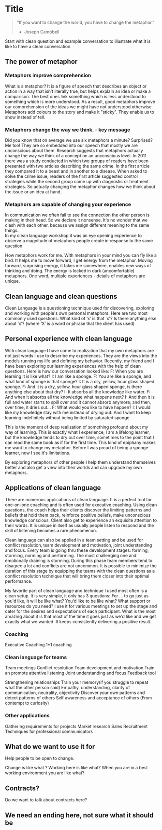 # Title
> “If you want to change the world, you have to change the metaphor.”
> - Joseph Campbell

Start with clean question and example conversation to illustrate what it is like to have a clean conversation.

## The power of metaphor
### Metaphors improve comprehension
What is a metaphor? It is a figure of speech that describes an object or action in a way that isn’t literally true, but helps explain an idea or make a comparison. The best ones link something which is less understood to something which is more understood. As a result, good metaphors improve our comprehension of the ideas we might have not understood otherwise. Metaphors add colours to the story and make it "sticky". They enable us to show instead of tell.

### Metaphors change the way we think. - key message
Did you know that on average we use six metaphors a minute? Surprised? Me too! They are so embedded into our speech that mostly we are unconscious about them. Research suggests that metaphors actually change the way we think of a concept on an unconscious level. In 2011 there was a study conducted in which two groups of readers have been presented with two articles describing the same crime. In the first article they compared it to a beast and in another to a disease. When asked to solve the crime issue, readers of the first article suggested control strategies while the second group came up with diagnostic or treatment strategies. So actually changing the metaphor changes how we think about the issue or an idea at hand.

### Metaphors are capable of changing your experience
In communication we often fail to see the connection the other person is making in their head. So we declare it nonsense.
It's no wonder that we clash with each other, because we assign different meaning to the same things.  
In my clean language workshop it was an eye opening experience to observe a magnitude of metaphors people create in response to the same question.

How metaphors work for me.
With metaphors in your mind you can fly like a bird.
It helps me to move forward, I get energy from the metaphor.
Moving forward, surprising energy, it takes me somewhere, enables new ways of thinking and doing.
The energy is locked in dark (uncomfortable) metaphors.
One word, multiple experiences - details of metaphors are unique.

## Clean language and clean questions
Clean Language is a questioning technique used for discovering, exploring and working with people's own personal metaphors.
Here are two most commonly used questions:
What kind of ‘x’ is that 'x'?
Is there anything else about ‘x’?
(where ‘X’ is a word or phrase that the client has used)

## Personal experience with clean language
With clean language I have come to realization that my own metaphors are not just words I use to describe my experiences. They are the views into the models running my life and defining my behavior. Recently, my friend and I have been exploring our learning experiences with the help of clean questions. Here is how our conversation looked like:
F: When you are learning it is like what?
I: I am like a sponge.
F: You are like a sponge, and what kind of sponge is that sponge?
I: It is a dry, yellow, hour glass shaped sponge.
F: And it is a dry, yellow, hour glass shaped sponge, is there anything else about that dry?
I: It absorbs all the knowledge like water.
F: And when it absorbs all the knowledge what happens next?
I: And then it is full and water starts to spill over and it cannot absorb anymore; and then, over time, it dries out...
F: What would you like to have happen?
I: I would like my knowledge stay with me instead of drying out. And I want to keep learning indefinitely without being limited by saturated sponge.

This is the moment of deep realization of something profound about my way of learning. This is exactly what I experience, I am a lifelong learner, but the knowledge tends to dry out over time, sometimes to the point that I can read the same book as if for the first time. This kind of epiphany makes me want to change my metaphor. Before I was proud of being a sponge-learner, now I see it's limitations.

By exploring metaphors of other people I help them understand themselves better and also get a view into their worlds and can upgrade my own metaphors.

## Applications of clean language
There are numerous applications of clean language. It is a perfect tool for one-on-one coaching and is often used for executive coaching. Using clean questions, the coach helps their clients discover the limiting patterns and beliefs that hold them back, reinforce positive beliefs, make unconscious knowledge conscious. 
Client also get to experience an exquisite attention to their words. It is unique in itself as usually people listen to respond and the skill of listening becomes a rare phenomenon. 

Clean language can also be applied in a team setting and be used for conflict resolution, team development and motivation, joint understanding and focus. 
Every team is going thru these development stages: forming, storming, norming and performing. The most challenging one and emotionally draining is storming. During this phase team members tend to disagree a lot and conflicts are not uncommon. It is possible to minimize the duration of this stage by equipping the teams with the clean questions as a conflict resolution technique that will bring them closer into their optimal performance. 

My favorite part of clean language and technique I used most often is a clean setup. It is very simple, it only has 3 questions:
For ... to go just as you'd like, it will be like what?
You'd like to be like what?
What support or resources do you need?
I use it for various meetings to set up the stage and cater for the desires and expectations of each participant. What is the most amazing about it is that most of the time it goes just as we'd like and we get exactly what we wanted. It keeps consistently delivering a positive result.

### Coaching
Executive Coaching
1*1 coaching

### Clean language for teams
Team meetings
Conflict resolution
Team development and motivation
Train an promote attentive listening
Joint understanding and focus
Feedback tool

Strengthening relationships
Train your memory(if you struggle to repeat what the other person said)
Empathy, understanding, clarity of communication, neutrality, objectivity
Discover your own patterns and detect patterns of others
Self awareness and acceptance of others (From contempt to curiosity)

### Other applications
Gathering requirements for projects
Market research
Sales
Recruitment
Techniques for professional communicators

## What do we want to use it for
Help people to be open to change.

Change is like what ?
Working here is like what?
When you are in a best working environment you are like what?

## Contracts?
Do we want to talk about contracts here?

## We need an ending here, not sure what it should be
